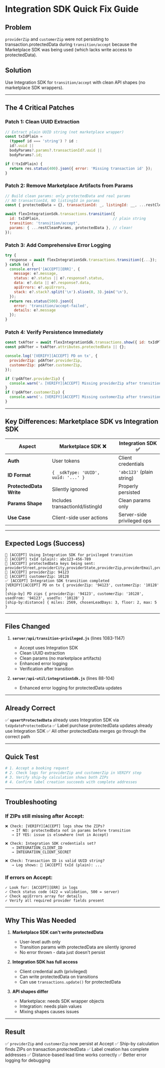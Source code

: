 # Integration SDK Quick Fix Guide

## Problem
`providerZip` and `customerZip` were not persisting to transaction.protectedData during `transition/accept` because the Marketplace SDK was being used (which lacks write access to protectedData).

## Solution
Use Integration SDK for `transition/accept` with clean API shapes (no marketplace SDK wrappers).

---

## The 4 Critical Patches

### Patch 1: Clean UUID Extraction
```javascript
// Extract plain UUID string (not marketplace wrapper)
const txIdPlain = 
  (typeof id === 'string') ? id :
  id?.uuid || 
  bodyParams?.params?.transactionId?.uuid ||
  bodyParams?.id;

if (!txIdPlain) {
  return res.status(400).json({ error: 'Missing transaction id' });
}
```

### Patch 2: Remove Marketplace Artifacts from Params
```javascript
// Build clean params: only protectedData and real params
// NO transactionId, NO listingId in params
const { protectedData = {}, transactionId: _, listingId: __, ...restCleanParams } = params;

await flexIntegrationSdk.transactions.transition({
  id: txIdPlain,                                 // plain string
  transition: 'transition/accept',
  params: { ...restCleanParams, protectedData }, // clean!
});
```

### Patch 3: Add Comprehensive Error Logging
```javascript
try {
  response = await flexIntegrationSdk.transactions.transition({...});
} catch (e) {
  console.error('[ACCEPT][ERR]', {
    message: e?.message,
    status: e?.status || e?.response?.status,
    data: e?.data || e?.response?.data,
    apiErrors: e?.apiErrors,
    stack: e?.stack?.split('\n').slice(0, 3).join('\n'),
  });
  return res.status(500).json({ 
    error: 'transition/accept-failed',
    details: e?.message 
  });
}
```

### Patch 4: Verify Persistence Immediately
```javascript
const txAfter = await flexIntegrationSdk.transactions.show({ id: txIdPlain }).then(r => r.data.data);
const pdAfter = txAfter.attributes.protectedData || {};

console.log('[VERIFY][ACCEPT] PD on tx', {
  providerZip: pdAfter.providerZip,
  customerZip: pdAfter.customerZip,
});

if (!pdAfter.providerZip) {
  console.warn('⚠️ [VERIFY][ACCEPT] Missing providerZip after transition!');
}
if (!pdAfter.customerZip) {
  console.warn('⚠️ [VERIFY][ACCEPT] Missing customerZip after transition!');
}
```

---

## Key Differences: Marketplace SDK vs Integration SDK

| Aspect | Marketplace SDK ❌ | Integration SDK ✅ |
|--------|-------------------|-------------------|
| **Auth** | User tokens | Client credentials |
| **ID Format** | `{ _sdkType: 'UUID', uuid: '...' }` | `'abc123'` (plain string) |
| **ProtectedData Write** | Silently ignored | Properly persisted |
| **Params Shape** | Includes transactionId/listingId | Clean params only |
| **Use Case** | Client-side user actions | Server-side privileged ops |

---

## Expected Logs (Success)

```
🔐 [ACCEPT] Using Integration SDK for privileged transition
🔐 [ACCEPT] txId (plain): abc123-456-789
🔐 [ACCEPT] protectedData keys being sent: providerStreet,providerCity,providerState,providerZip,providerEmail,providerPhone,customerStreet,customerCity,customerState,customerZip,customerEmail,customerPhone,bookingStartISO
🔐 [ACCEPT] providerZip: 94123
🔐 [ACCEPT] customerZip: 10128
✅ [ACCEPT] Integration SDK transition completed
[VERIFY][ACCEPT] PD on tx { providerZip: '94123', customerZip: '10128' }
[ship-by] PD zips { providerZip: '94123', customerZip: '10128', usedFrom: '94123', usedTo: '10128' }
[ship-by:distance] { miles: 2569, chosenLeadDays: 3, floor: 2, max: 5 }
```

---

## Files Changed

1. **`server/api/transition-privileged.js`** (lines 1083-1147)
   - Accept uses Integration SDK
   - Clean UUID extraction
   - Clean params (no marketplace artifacts)
   - Enhanced error logging
   - Verification after transition

2. **`server/api-util/integrationSdk.js`** (lines 88-104)
   - Enhanced error logging for protectedData updates

---

## Already Correct

✅ **`upsertProtectedData`** already uses Integration SDK via `txUpdateProtectedData`
✅ Label purchase protectedData updates already use Integration SDK
✅ All other protectedData merges go through the correct path

---

## Quick Test

```bash
# 1. Accept a booking request
# 2. Check logs for providerZip and customerZip in VERIFY step
# 3. Verify ship-by calculation shows both ZIPs
# 4. Confirm label creation succeeds with complete addresses
```

---

## Troubleshooting

### If ZIPs still missing after Accept:
```
❌ Check: [VERIFY][ACCEPT] logs show the ZIPs?
   → If NO: protectedData not in params before transition
   → If YES: issue is elsewhere (not in Accept)

❌ Check: Integration SDK credentials set?
   → INTEGRATION_CLIENT_ID
   → INTEGRATION_CLIENT_SECRET

❌ Check: Transaction ID is valid UUID string?
   → Log shows: 🔐 [ACCEPT] txId (plain): ...
```

### If errors on Accept:
```
✓ Look for: [ACCEPT][ERR] in logs
✓ Check status code (422 = validation, 500 = server)
✓ Check apiErrors array for details
✓ Verify all required provider fields present
```

---

## Why This Was Needed

1. **Marketplace SDK can't write protectedData**
   - User-level auth only
   - Transition params with protectedData are silently ignored
   - No error thrown - data just doesn't persist

2. **Integration SDK has full access**
   - Client credential auth (privileged)
   - Can write protectedData on transitions
   - Can use `transactions.update()` for protectedData

3. **API shapes differ**
   - Marketplace: needs SDK wrapper objects
   - Integration: needs plain values
   - Mixing shapes causes issues

---

## Result

✅ `providerZip` and `customerZip` now persist at Accept
✅ Ship-by calculation finds ZIPs on transaction.protectedData
✅ Label creation has complete addresses
✅ Distance-based lead time works correctly
✅ Better error logging for debugging


